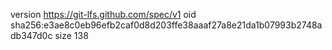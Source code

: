version https://git-lfs.github.com/spec/v1
oid sha256:e3ae8c0eb96efb2caf0d8d203ffe38aaaf27a8e21da1b07993b2748adb347d0c
size 138
